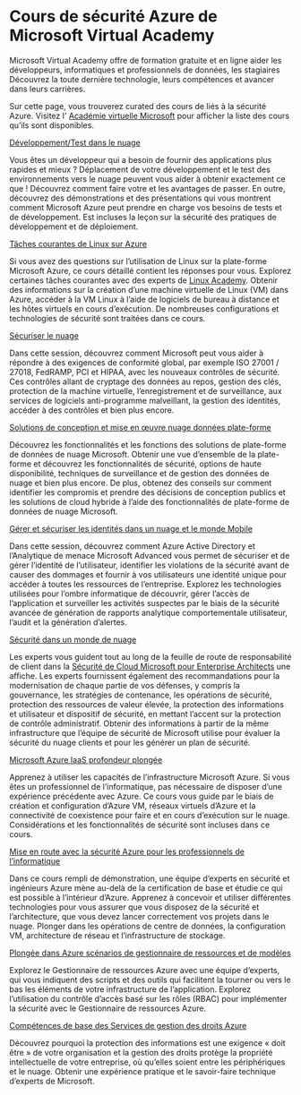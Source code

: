 <properties
   pageTitle="Les cours de sécurité Azure de Microsoft Virtual Academy | Microsoft Azure"
   description="Cet article fournit une collection de curated de sécurité Azure cours associés de Microsoft Virtual Academy.  Microsoft Virtual Academy offre de formation gratuite et en ligne aider les développeurs, informatiques et professionnels de données, les stagiaires Découvrez la toute dernière technologie, leurs compétences et avancer dans leurs carrières."
   services="security"
   documentationCenter="na"
   authors="TomShinder"
   manager="MBaldwin"
   editor="TomSh"/>

<tags
   ms.service="security"
   ms.devlang="na"
   ms.topic="article"
   ms.tgt_pltfrm="na"
   ms.workload="na"
   ms.date="08/09/2016"
   ms.author="terrylan"/>

# <a name="azure-security-courses-from-microsoft-virtual-academy"></a>Cours de sécurité Azure de Microsoft Virtual Academy

Microsoft Virtual Academy offre de formation gratuite et en ligne aider les développeurs, informatiques et professionnels de données, les stagiaires Découvrez la toute dernière technologie, leurs compétences et avancer dans leurs carrières.

Sur cette page, vous trouverez curated des cours de liés à la sécurité Azure. Visitez l' [Académie virtuelle Microsoft](https://mva.microsoft.com/) pour afficher la liste des cours qu’ils sont disponibles.

[Développement/Test dans le nuage](https://mva.microsoft.com/en-us/training-courses/devtest-in-the-cloud-16274?l=9aAijd7LC_2005190311)

Vous êtes un développeur qui a besoin de fournir des applications plus rapides et mieux ? Déplacement de votre développement et le test des environnements vers le nuage peuvent vous aider à obtenir exactement ce que ! Découvrez comment faire votre et les avantages de passer. En outre, découvrez des démonstrations et des présentations qui vous montrent comment Microsoft Azure peut prendre en charge vos besoins de tests et de développement. Est incluses la leçon sur la sécurité des pratiques de développement et de déploiement.

[Tâches courantes de Linux sur Azure](https://mva.microsoft.com/en-us/training-courses/common-tasks-for-linux-on-azure-16191?l=J0Hvb7qJC_1204668937)

Si vous avez des questions sur l’utilisation de Linux sur la plate-forme Microsoft Azure, ce cours détaillé contient les réponses pour vous. Explorez certaines tâches courantes avec des experts de [Linux Academy](https://linuxacademy.com/). Obtenir des informations sur la création d’une machine virtuelle de Linux (VM) dans Azure, accéder à la VM Linux à l’aide de logiciels de bureau à distance et les hôtes virtuels en cours d’exécution. De nombreuses configurations et technologies de sécurité sont traitées dans ce cours.

[Sécuriser le nuage](https://mva.microsoft.com/en-us/training-courses/secure-the-cloud-14037?l=lQIkkst0B_5300115881)

Dans cette session, découvrez comment Microsoft peut vous aider à répondre à des exigences de conformité global, par exemple ISO 27001 / 27018, FedRAMP, PCI et HIPAA, avec les nouveaux contrôles de sécurité. Ces contrôles allant de cryptage des données au repos, gestion des clés, protection de la machine virtuelle, l’enregistrement et de surveillance, aux services de logiciels anti-programme malveillant, la gestion des identités, accéder à des contrôles et bien plus encore.

[Solutions de conception et mise en œuvre nuage données plate-forme](https://mva.microsoft.com/en-us/training-courses/design-and-implement-cloud-data-platform-solutions-15711?l=jbCdW0j1B_3005244527)

Découvrez les fonctionnalités et les fonctions des solutions de plate-forme de données de nuage Microsoft. Obtenir une vue d’ensemble de la plate-forme et découvrez les fonctionnalités de sécurité, options de haute disponibilité, techniques de surveillance et de gestion des données de nuage et bien plus encore. De plus, obtenez des conseils sur comment identifier les compromis et prendre des décisions de conception publics et les solutions de cloud hybride à l’aide des fonctionnalités de plate-forme de données de nuage Microsoft.

[Gérer et sécuriser les identités dans un nuage et le monde Mobile](https://mva.microsoft.com/en-us/training-courses/manage-and-secure-identities-in-a-cloud-and-mobile-world-14013?l=GIJ2GcvrB_405192797)

Dans cette session, découvrez comment Azure Active Directory et l’Analytique de menace Microsoft Advanced vous permet de sécuriser et de gérer l’identité de l’utilisateur, identifier les violations de la sécurité avant de causer des dommages et fournir à vos utilisateurs une identité unique pour accéder à toutes les ressources de l’entreprise. Explorez les technologies utilisées pour l’ombre informatique de découvrir, gérer l’accès de l’application et surveiller les activités suspectes par le biais de la sécurité avancée de génération de rapports analytique comportementale utilisateur, l’audit et la génération d’alertes.

[Sécurité dans un monde de nuage](https://mva.microsoft.com/en-us/training-courses/security-in-a-cloudenabled-world-12725?l=CfLHobAcB_3904300474)

Les experts vous guident tout au long de la feuille de route de responsabilité de client dans la [Sécurité de Cloud Microsoft pour Enterprise Architects](http://www.microsoft.com/download/48121) une affiche. Les experts fournissent également des recommandations pour la modernisation de chaque partie de vos défenses, y compris la gouvernance, les stratégies de contenance, les opérations de sécurité, protection des ressources de valeur élevée, la protection des informations et utilisateur et dispositif de sécurité, en mettant l’accent sur la protection de contrôle administratif. Obtenir des informations à partir de la même infrastructure que l’équipe de sécurité de Microsoft utilise pour évaluer la sécurité du nuage clients et pour les générer un plan de sécurité.

[Microsoft Azure IaaS profondeur plongée](https://mva.microsoft.com/en-us/training-courses/microsoft-azure-iaas-deep-dive-14339?l=PtppYVQgB_8300115888)

Apprenez à utiliser les capacités de l’infrastructure Microsoft Azure. Si vous êtes un professionnel de l’informatique, pas nécessaire de disposer d’une expérience précédente avec Azure. Ce cours vous guide par le biais de création et configuration d’Azure VM, réseaux virtuels d’Azure et la connectivité de coexistence pour faire et en cours d’exécution sur le nuage. Considérations et les fonctionnalités de sécurité sont incluses dans ce cours.

[Mise en route avec la sécurité Azure pour les professionnels de l’informatique](https://mva.microsoft.com/training-courses/getting-started-with-azure-security-for-the-it-professional-11165?l=HfHzCXSAB_7404300474)

Dans ce cours rempli de démonstration, une équipe d’experts en sécurité et ingénieurs Azure mène au-delà de la certification de base et étudie ce qui est possible à l’intérieur d’Azure. Apprenez à concevoir et utiliser différentes technologies pour vous assurer que vous disposez de la sécurité et l’architecture, que vous devez lancer correctement vos projets dans le nuage. Plonger dans les opérations de centre de données, la configuration VM, architecture de réseau et l’infrastructure de stockage.

[Plongée dans Azure scénarios de gestionnaire de ressources et de modèles](https://mva.microsoft.com/en-us/training-courses/deep-dive-into-azure-resource-manager-scenarios-and-patterns-13793?l=i1m06ZJYB_7001937557)

Explorez le Gestionnaire de ressources Azure avec une équipe d’experts, qui vous indiquent des scripts et des outils qui facilitent la tourner ou vers le bas les éléments de votre infrastructure de l’application. Explorez l’utilisation du contrôle d’accès basé sur les rôles (RBAC) pour implémenter la sécurité avec le Gestionnaire de ressources Azure.

[Compétences de base des Services de gestion des droits Azure](https://mva.microsoft.com/en-us/training-courses/azure-rights-management-services-core-skills-10500?l=QLoxMwuCB_1805094681)

Découvrez pourquoi la protection des informations est une exigence « doit être » de votre organisation et la gestion des droits protège la propriété intellectuelle de votre entreprise, où qu’elles soient entre les périphériques et le nuage. Obtenir une expérience pratique et le savoir-faire technique d’experts de Microsoft.
